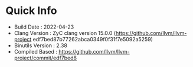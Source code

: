 # Quick Info
* Build Date : 2022-04-23
* Clang Version : ZyC clang version 15.0.0 (https://github.com/llvm/llvm-project edf7bed87b77262abca0349f0f31f7e5092a5259)
* Binutils Version : 2.38
* Compiled Based : https://github.com/llvm/llvm-project/commit/edf7bed8

